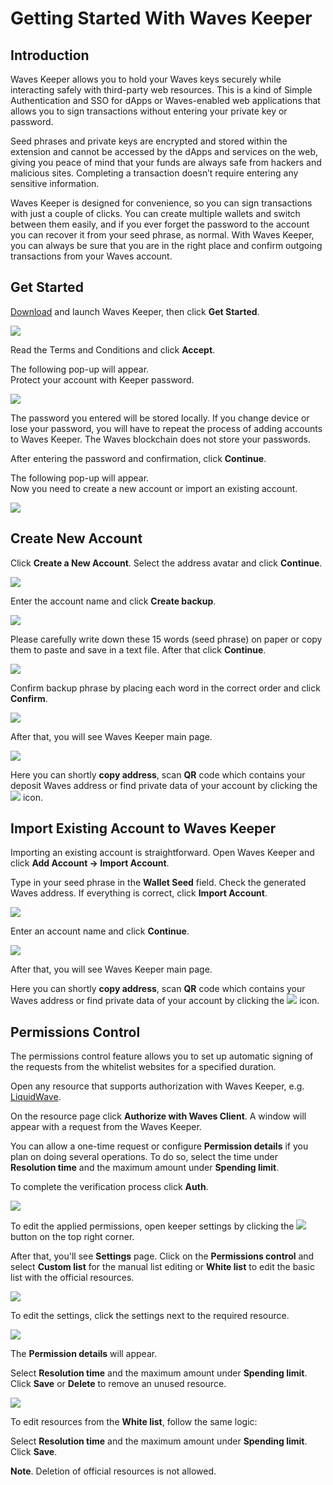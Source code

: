 # Getting Started With Waves Keeper

## Introduction

Waves Keeper allows you to hold your Waves keys securely while interacting safely with third-party web resources. This is a kind of Simple Authentication and SSO for dApps or Waves-enabled web applications that allows you to sign transactions without entering your private key or password.

Seed phrases and private keys are encrypted and stored within the extension and cannot be accessed by the dApps and services on the web, giving you peace of mind that your funds are always safe from hackers and malicious sites. Completing a transaction doesn’t require entering any sensitive information.

Waves Keeper is designed for convenience, so you can sign transactions with just a couple of clicks. You can create multiple wallets and switch between them easily, and if you ever forget the password to the account you can recover it from your seed phrase, as normal. With Waves Keeper, you can always be sure that you are in the right place and confirm outgoing transactions from your Waves account.

## Get Started

[Download](/en/ecosystem/waves-keeper/) and launch Waves Keeper, then click **Get Started**.

![](./_assets/waves_keeper_01.png)

Read the Terms and Conditions and click **Accept**.

The following pop-up will appear.  
Protect your account with Keeper password.

![](./_assets/waves_keeper_02.png)

The password you entered will be stored locally. If you change device or lose your password, you will have to repeat the process of adding accounts to Waves Keeper. The Waves blockchain does not store your passwords.

After entering the password and confirmation, click **Continue**.

The following pop-up will appear.  
Now you need to create a new account or import an existing account.

![](./_assets/waves_keeper_03.png)

## Create New Account

Click **Create a New Account**. Select the address avatar and click **Continue**.

![](./_assets/waves_keeper_04.png)

Enter the account name and click **Create backup**.

![](./_assets/waves_keeper_05.png)

Please carefully write down these 15 words (seed phrase) on paper or copy them to paste and save in a text file. After that click **Continue**.

![](./_assets/waves_keeper_06.png)

Confirm backup phrase by placing each word in the correct order and click **Confirm**.

![](./_assets/waves_keeper_07.png)

After that, you will see Waves Keeper main page.

![](./_assets/waves_keeper_08.png)

Here you can shortly **copy address**, scan **QR** code which contains your deposit Waves address or find private data of your account by clicking the ![](./_assets/waves_keeper_08.1.png) icon.

## Import Existing Account to Waves Keeper

Importing an existing account is straightforward. Open Waves Keeper and click **Add Account → Import Account**.

Type in your seed phrase in the **Wallet Seed** field. Check the generated Waves address. If everything is correct, click **Import Account**.

![](./_assets/waves_keeper_14.png)

Enter an account name and click **Continue**.

![](./_assets/waves_keeper_05.png)

After that, you will see Waves Keeper main page.

Here you can shortly **copy address**, scan **QR** code which contains your Waves address or find private data of your account by clicking the ![](./_assets/waves_keeper_08.1.png) icon.

## Permissions Control

The permissions control feature allows you to set up automatic signing of the requests from the whitelist websites for a specified duration.

Open any resource that supports authorization with Waves Keeper, e.g. [LiquidWave](https://liquidwave.io/).

On the resource page click **Authorize with Waves Client**. A window will appear with a request from the Waves Keeper.

You can allow a one-time request or configure **Permission details** if you plan on doing several operations. To do so, select the time under **Resolution time** and the maximum amount under **Spending limit**.

To complete the verification process click **Auth**.

![](./_assets/waves_keeper_15.png)

To edit the applied permissions, open keeper settings by clicking the ![](./_assets/waves_keeper_15.1.png) button on the top right corner.

After that, you'll see **Settings** page. Click on the **Permissions control** and select **Custom list** for the manual list editing or **White list** to edit the basic list with the official resources.

![](./_assets/waves_keeper_15.2.png)

To edit the settings, click the settings next to the required resource.

![](./_assets/waves_keeper_16.png)

The **Permission details** will appear.

Select **Resolution time** and the maximum amount under **Spending limit**. Click **Save** or **Delete** to remove an unused resource.

![](./_assets/waves_keeper_17.png)

To edit resources from the **White list**, follow the same logic:

Select **Resolution time** and the maximum amount under **Spending limit**. Click **Save**.

**Note**. Deletion of official resources is not allowed.
